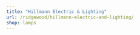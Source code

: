 ```yaml
---
title: "Hillmann Electric & Lighting"
url: /ridgewood/hillmann-electric-and-lighting/
shop: lamps
---
```

